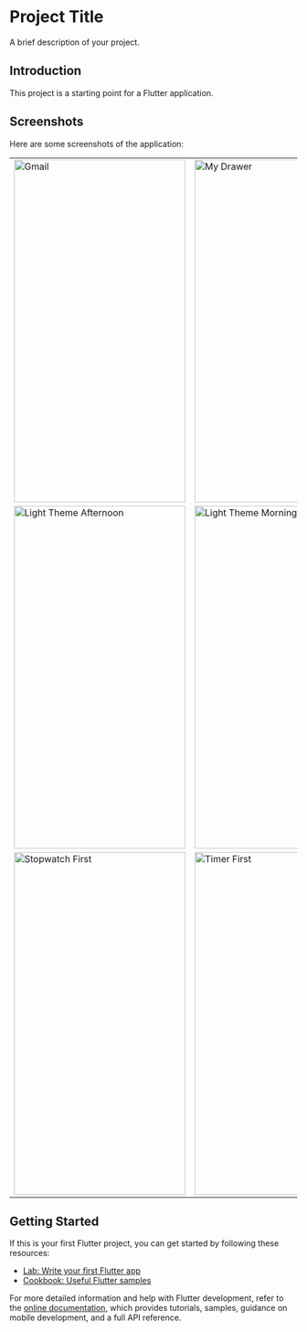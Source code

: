 # Project Title

A brief description of your project.

## Introduction

This project is a starting point for a Flutter application.

## Screenshots

Here are some screenshots of the application:

<table>
  <tr>
    <td><img src="https://github.com/MEeTpanchal1222/widget_task_5.1/assets/143181413/a52c61a7-4130-484d-9472-a37ce3a74df9.png" alt="Gmail" width="300" height="600"></td>
    <td><img src="https://github.com/MEeTpanchal1222/widget_task_5.1/assets/143181413/05d1cbc3-37bc-4790-91ec-b536cef16403.png" alt="My Drawer" width="300" height="600"></td>
    <td><img src="https://github.com/MEeTpanchal1222/widget_task_5.1/assets/143181413/18ffde77-dd21-4545-bf40-7076d3406f9c.png" alt="Button Change" width="300" height="600"></td>
  </tr>
  <tr>
    <td><img src="https://github.com/MEeTpanchal1222/widget_task_5.1/assets/143181413/dbd1e213-b49c-4302-a4b9-ca4a904ec76e.png" alt="Light Theme Afternoon" width="300" height="600"></td>
    <td><img src="https://github.com/MEeTpanchal1222/widget_task_5.1/assets/143181413/8b4e7da0-0f71-4d1f-baa9-77ada0e533d0.png" alt="Light Theme Morning" width="300" height="600"></td>
    <td><img src="https://github.com/MEeTpanchal1222/widget_task_5.1/assets/143181413/8982cc7c-47dc-4bc9-b9e9-902d55c7b5e9.png" alt="Night Dark Theme" width="300" height="600"></td>
  </tr>
  <tr>
    <td><img src="https://github.com/MEeTpanchal1222/widget_task_5.1/assets/143181413/76c5737a-2bb2-4435-b291-b02c556f78ba.png" alt="Stopwatch First" width="300" height="600"></td>
    <td><img src="https://github.com/MEeTpanchal1222/widget_task_5.1/assets/143181413/3f447d7a-beac-4905-90bf-109c0e9b7d9d.png" alt="Timer First" width="300" height="600"></td>
    <td><img src="https://github.com/MEeTpanchal1222/widget_task_5.1/assets/143181413/4851fb7b-abee-4a0a-b8a2-f445411055ec.png" alt="Timer Second" width="300" height="600"></td>
  </tr>
</table>

## Getting Started

If this is your first Flutter project, you can get started by following these resources:
- [Lab: Write your first Flutter app](https://docs.flutter.dev/get-started/codelab)
- [Cookbook: Useful Flutter samples](https://docs.flutter.dev/cookbook)

For more detailed information and help with Flutter development, refer to the [online documentation](https://docs.flutter.dev/), which provides tutorials, samples, guidance on mobile development, and a full API reference.
